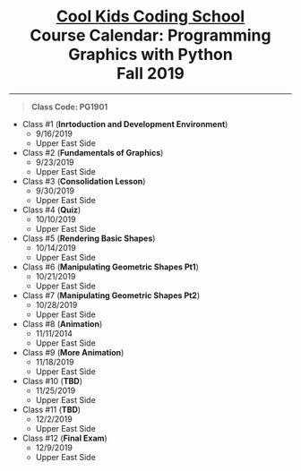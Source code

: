 # <center> [**Cool Kids Coding School**](http://www.coolkidscodingschool.com)<br>Course Calendar: **Programming Graphics with Python**<br>  Fall 2019

---
> **Class Code: PG1901**

+ Class #1 (**Inrtoduction and Development Environment**)
  + 9/16/2019
  + Upper East Side
+ Class #2 (**Fundamentals of Graphics**)
  + 9/23/2019
  + Upper East Side
+ Class #3 (**Consolidation Lesson**)
  + 9/30/2019
  + Upper East Side
+ Class #4 (**Quiz**)
  + 10/10/2019
  + Upper East Side
+ Class #5 (**Rendering Basic Shapes**)
  + 10/14/2019
  + Upper East Side
+ Class #6 (**Manipulating Geometric Shapes Pt1**)
  + 10/21/2019
  + Upper East Side
+ Class #7 (**Manipulating Geometric Shapes Pt2**)
  + 10/28/2019
  + Upper East Side
+ Class #8 (**Animation**)
  + 11/11/2014
  + Upper East Side
+ Class #9 (**More Animation**)
  + 11/18/2019
  + Upper East Side
+ Class #10 (**TBD**)
  + 11/25/2019
  + Upper East Side
+ Class #11 (**TBD**)
  + 12/2/2019
  + Upper East Side
+ Class #12 (**Final Exam**)
  + 12/9/2019
  + Upper East Side

